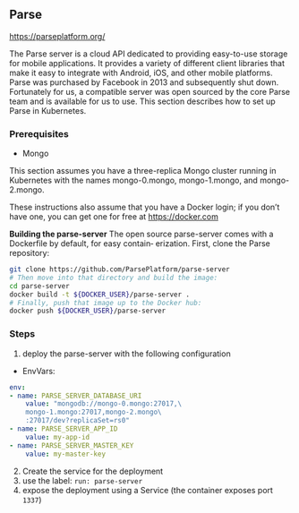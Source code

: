 ## Parse

https://parseplatform.org/

The Parse server is a cloud API dedicated to providing easy-to-use storage for mobile applications. It provides a variety of different client libraries that make it easy to integrate with Android, iOS, and other mobile platforms. Parse was purchased by Facebook in 2013 and subsequently shut down. Fortunately for us, a compatible server was open sourced by the core Parse team and is available for us to use. This section describes how to set up Parse in Kubernetes.

### Prerequisites

- Mongo

This section assumes you have a three-replica Mongo cluster running in Kubernetes with the names mongo-0.mongo, mongo-1.mongo, and mongo-2.mongo.

These instructions also assume that you have a Docker login; if you don’t have one, you can get one for free at https://docker.com

**Building the parse-server**
The open source parse-server comes with a Dockerfile by default, for easy contain‐ erization. First, clone the Parse repository:
```bash
git clone https://github.com/ParsePlatform/parse-server
# Then move into that directory and build the image:
cd parse-server
docker build -t ${DOCKER_USER}/parse-server .
# Finally, push that image up to the Docker hub:
docker push ${DOCKER_USER}/parse-server
```

### Steps

1. deploy the parse-server with the following configuration
- EnvVars:

```yaml
env:
- name: PARSE_SERVER_DATABASE_URI
    value: "mongodb://mongo-0.mongo:27017,\
    mongo-1.mongo:27017,mongo-2.mongo\
    :27017/dev?replicaSet=rs0"
- name: PARSE_SERVER_APP_ID
    value: my-app-id
- name: PARSE_SERVER_MASTER_KEY
    value: my-master-key
```

2. Create the service for the deployment 
3. use the label: `run: parse-server`
4. expose the deployment using a Service (the container exposes port `1337`)
